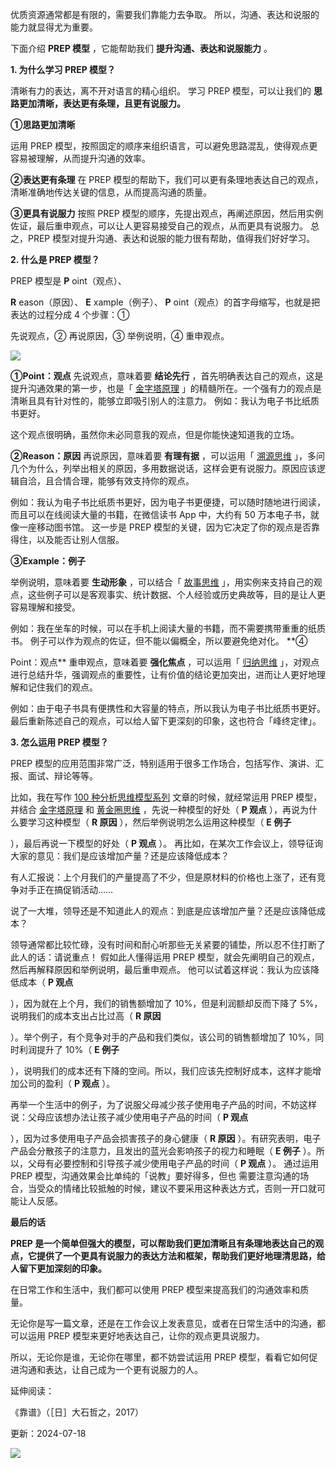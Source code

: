 优质资源通常都是有限的，需要我们靠能力去争取。  所以，沟通、表达和说服的能力就显得尤为重要。  

下面介绍 **PREP 模型** ，它能帮助我们 **提升沟通、表达和说服能力** 。  

**1. 为什么学习 PREP 模型？**

清晰有力的表达，离不开对语言的精心组织。  学习 PREP 模型，可以让我们的 **思路更加清晰，表达更有条理，且更有说服力。**

**①思路更加清晰**

运用 PREP 模型，按照固定的顺序来组织语言，可以避免思路混乱，使得观点更容易被理解，从而提升沟通的效率。 

**②表达更有条理** 在 PREP 模型的帮助下，我们可以更有条理地表达自己的观点，清晰准确地传达关键的信息，从而提高沟通的质量。 

**③更具有说服力** 按照 PREP 模型的顺序，先提出观点，再阐述原因，然后用实例佐证，最后重申观点，可以让人更容易接受自己的观点，从而更具有说服力。  总之，PREP 模型对提升沟通、表达和说服的能力很有帮助，值得我们好好学习。  

**2. 什么是 PREP  模型？**

PREP 模型是 **P** oint（观点）、

**R** eason（原因）、 **E** xample（例子）、 **P** oint（观点）的首字母缩写，也就是把表达的过程分成 4 个步骤：①

先说观点，② 再说原因，③ 举例说明，④ 重申观点。

![](https://mmbiz.qpic.cn/mmbiz_png/giaycic3UNwo0wbduHslWPSAU51u2Tn6hdicoZY696njWURvtlV0w0P265tNKJ5d0t1QNhF7ZgiaE9uooQOtGJr8IQ/640?wx_fmt=png) 

**①Point：观点** 先说观点，意味着要 **结论先行** ，首先明确表达自己的观点，这是提升沟通效果的第一步，也是「 [金字塔原理](https://mp.weixin.qq.com/s?__biz=MzA4ODE2OTIxMw==&mid=2653481424&idx=1&sn=4ada2a298b05f9f559380fcb8f3492a4&scene=21#wechat_redirect) 」的精髓所在。一个强有力的观点是清晰且具有针对性的，能够立即吸引别人的注意力。  例如：我认为电子书比纸质书更好。

这个观点很明确，虽然你未必同意我的观点，但是你能快速知道我的立场。 

**②Reason：原因** 再说原因，意味着要 **有理有据** ，可以运用「 [溯源思维](https://mp.weixin.qq.com/s?__biz=MzA4ODE2OTIxMw==&mid=2653478494&idx=1&sn=7fb2bb4f04f2c6d64561210164529274&scene=21#wechat_redirect) 」，多问几个为什么，列举出相关的原因，多用数据说话，这样会更有说服力。原因应该逻辑自洽，且合情合理，能够有效支持你的观点。

例如：我认为电子书比纸质书更好，因为电子书更便捷，可以随时随地进行阅读，而且可以在线阅读大量的书籍，在微信读书 App 中，大约有 50 万本电子书，就像一座移动图书馆。  这一步是 PREP 模型的关键，因为它决定了你的观点是否靠得住，以及能否让别人信服。 

**③Example：例子**

举例说明，意味着要 **生动形象** ，可以结合「 [故事思维](https://mp.weixin.qq.com/s?__biz=MzA4ODE2OTIxMw==&mid=2653481850&idx=1&sn=fc4653c8a6b298a34a8d2f3b142860e5&scene=21#wechat_redirect) 」，用实例来支持自己的观点，这些例子可以是客观事实、统计数据、个人经验或历史典故等，目的是让人更容易理解和接受。

例如：我在坐车的时候，可以在手机上阅读大量的书籍，而不需要携带重重的纸质书。  例子可以作为观点的佐证，但不能以偏概全，所以要避免绝对化。  **④

Point：观点** 重申观点，意味着要 **强化焦点** ，可以运用「 [归纳思维](https://mp.weixin.qq.com/s?__biz=MzA4ODE2OTIxMw==&mid=2653478494&idx=1&sn=7fb2bb4f04f2c6d64561210164529274&scene=21#wechat_redirect) 」，对观点进行总结升华，强调观点的重要性，让有价值的结论更加突出，进而让人更好地理解和记住我们的观点。

例如：由于电子书具有便携性和大容量的特点，所以我认为电子书比纸质书更好。  最后重新陈述自己的观点，可以给人留下更深刻的印象，这也符合「峰终定律」。

**3. 怎么运用 PREP  模型？**

PREP 模型的应用范围非常广泛，特别适用于很多工作场合，包括写作、演讲、汇报、面试、辩论等等。

比如，我在写作 [100 种分析思维模型系列](https://mp.weixin.qq.com/mp/appmsgalbum?__biz=MzA4ODE2OTIxMw==&action=getalbum&album_id=1701638273011351554#wechat_redirect) 文章的时候，就经常运用 PREP 模型，并结合 [金字塔原理](https://mp.weixin.qq.com/s?__biz=MzA4ODE2OTIxMw==&mid=2653481424&idx=1&sn=4ada2a298b05f9f559380fcb8f3492a4&scene=21#wechat_redirect) 和 [黄金圈思维](https://mp.weixin.qq.com/s?__biz=MzA4ODE2OTIxMw==&mid=2653481361&idx=1&sn=86489036713481d351598623eb2ea90c&scene=21#wechat_redirect) ，先说一种模型的好处（ **P 观点** ），再说为什么要学习这种模型（ **R 原因** ），然后举例说明怎么运用这种模型（ **E 例子**

），最后再说一下模型的好处（ **P 观点** ）。  再比如，在某次工作会议上，领导征询大家的意见：我们是应该增加产量？还是应该降低成本？

有人汇报说：上个月我们的产量提高了不少，但是原材料的价格也上涨了，还有竞争对手正在搞促销活动……

说了一大堆，领导还是不知道此人的观点：到底是应该增加产量？还是应该降低成本？

领导通常都比较忙碌，没有时间和耐心听那些无关紧要的铺垫，所以忍不住打断了此人的话：请说重点！  假如此人懂得运用 PREP 模型，就会先阐明自己的观点，然后再解释原因和举例说明，最后重申观点。  他可以试着这样说：我认为应该降低成本（ **P 观点**

），因为就在上个月，我们的销售额增加了 10%，但是利润额却反而下降了 5%，说明我们的成本支出占比过高（ **R 原因**

）。举个例子，有个竞争对手的产品和我们类似，该公司的销售额增加了 10%，同时利润提升了 10%（ **E 例子**

），说明我们的成本还有下降的空间。所以，我们应该先控制好成本，这样才能增加公司的盈利（ **P 观点** ）。

再举一个生活中的例子，为了说服父母减少孩子使用电子产品的时间，不妨这样说：父母应该想办法让孩子减少使用电子产品的时间（ **P 观点**

），因为过多使用电子产品会损害孩子的身心健康（ **R 原因** ）。有研究表明，电子产品会分散孩子的注意力，且发出的蓝光会影响孩子的视力和睡眠（ **E 例子** ）。所以，父母有必要控制和引导孩子减少使用电子产品的时间（ **P 观点** ）。  通过运用 PREP 模型，沟通效果会比单纯的「说教」要好得多，但也  需要注意沟通的场合，当受众的情绪比较抵触的时候，建议不要采用这种表达方式，否则一开口就可能让人反感。

**最后的话**

 

**PREP 是一个简单但强大的模型，可以帮助我们更加清晰且有条理地表达自己的观点，它提供了一个更具有说服力的表达方法和框架，帮助我们更好地理清思路，给人留下更加深刻的印象。**

在日常工作和生活中，我们都可以使用 PREP 模型来提高我们的沟通效率和质量。

无论你是写一篇文章，还是在工作会议上发表意见，或者在日常生活中的沟通，都可以运用 PREP 模型来更好地表达自己，让你的观点更具说服力。

所以，无论你是谁，无论你在哪里，都不妨尝试运用 PREP 模型，看看它如何促进沟通和表达，让自己成为一个更有说服力的人。  

延伸阅读：

《靠谱》（［日］大石哲之，2017） 

更新：2024-07-18

![](https://visitor-badge.laobi.icu/badge?page_id=sjhfx.linji&left_text=PageViews&right_color=%2300589F)
